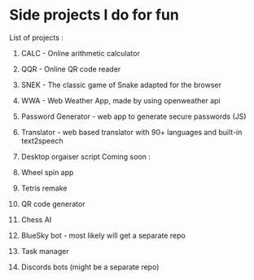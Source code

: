 # Side projects I do for fun

List of projects :

1. CALC - Online arithmetic calculator
2. QQR - Online QR code reader
3. SNEK - The classic game of Snake adapted for the browser
4. WWA - Web Weather App, made by using openweather api
5. Password Generator - web app to generate secure passwords (JS)
6. Translator - web based translator with 90+ languages and built-in text2speech
7. Desktop orgaiser script
Coming soon : 

1. Wheel spin app
2. Tetris remake
3. QR code generator
4. Chess AI
5. BlueSky bot - most likely will get a separate repo
6. Task manager
7. Discords bots (might be a separate repo)
